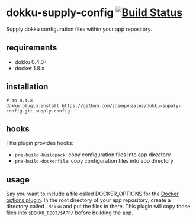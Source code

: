 # dokku-supply-config [![Build Status](https://img.shields.io/travis/dokku-community/dokku-supply-config.svg?branch=master "Build Status")](https://travis-ci.org/josegonzalez/dokku-supply-config)

Supply dokku configuration files within your app repository.

## requirements

- dokku 0.4.0+
- docker 1.8.x

## installation

```shell
# on 0.4.x
dokku plugin:install https://github.com/josegonzalez/dokku-supply-config.git supply-config
```

## hooks

This plugin provides hooks:

* `pre-build-buildpack`: copy configuration files into app directory
* `pre-build-dockerfile`: copy configuration files into app directory

## usage

Say you want to include a file called DOCKER_OPTIONS for the [Docker options plugin](https://github.com/dyson/dokku-docker-options). In the root directory of your app repository, create a directory called `.dokku` and put the files in there. This plugin will copy those files into `$DOKKU_ROOT/$APP/` before building the app.
